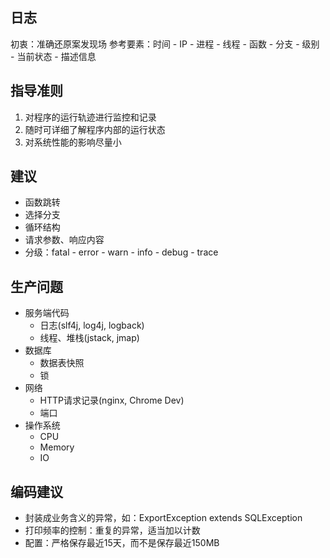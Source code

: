 ##  日志
初衷：准确还原案发现场
参考要素：时间 - IP - 进程 - 线程 - 函数 - 分支 - 级别 - 当前状态 - 描述信息

## 指导准则
1. 对程序的运行轨迹进行监控和记录
2. 随时可详细了解程序内部的运行状态
3. 对系统性能的影响尽量小

## 建议
- 函数跳转
- 选择分支
- 循环结构
- 请求参数、响应内容
- 分级：fatal - error - warn - info - debug - trace

## 生产问题
- 服务端代码
	- 日志(slf4j, log4j, logback)
	- 线程、堆栈(jstack, jmap)
- 数据库
	- 数据表快照
	- 锁
- 网络
	- HTTP请求记录(nginx, Chrome Dev)
	- 端口
- 操作系统
	- CPU
	- Memory
	- IO

## 编码建议
- 封装成业务含义的异常，如：ExportException extends SQLException
- 打印频率的控制：重复的异常，适当加以计数
- 配置：严格保存最近15天，而不是保存最近150MB